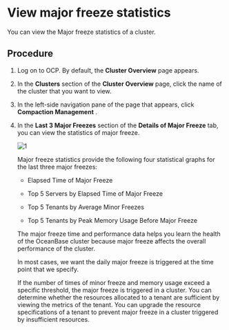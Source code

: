 # View major freeze statistics

You can view the Major freeze statistics of a cluster.

## Procedure

1. Log on to OCP. By default, the **Cluster Overview** page appears.

2. In the **Clusters** section of the **Cluster Overview** page, click the name of the cluster that you want to view.

3. In the left-side navigation pane of the page that appears, click **Compaction Management** .

4. In the **Last 3 Major Freezes** section of the **Details of Major Freeze** tab, you can view the statistics of major freeze.

   ![1](https://help-static-aliyun-doc.aliyuncs.com/assets/img/en-US/7695798161/p260765.png)

   Major freeze statistics provide the following four statistical graphs for the last three major freezes:
   * Elapsed Time of Major Freeze

   * Top 5 Servers by Elapsed Time of Major Freeze

   * Top 5 Tenants by Average Minor Freezes

   * Top 5 Tenants by Peak Memory Usage Before Major Freeze

   The major freeze time and performance data helps you learn the health of the OceanBase cluster because major freeze affects the overall performance of the cluster.

   In most cases, we want the daily major freeze is triggered at the time point that we specify.

   If the number of times of minor freeze and memory usage exceed a specific threshold, the major freeze is triggered in a cluster. You can determine whether the resources allocated to a tenant are sufficient by viewing the metrics of the tenant. You can upgrade the resource specifications of a tenant to prevent major freeze in a cluster triggered by insufficient resources.
